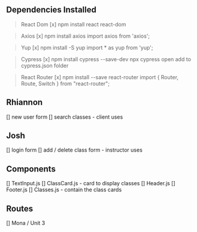 

## Dependencies Installed

> React Dom
[x] npm install react react-dom

> Axios
[x] npm install axios
import axios from 'axios';

> Yup
[x] npm install -S yup
import * as yup from 'yup';

> Cypress
[x] npm install cypress --save-dev
npx cypress open
add to cypress.json folder

> React Router
[x] npm install --save react-router
import { Router, Route, Switch } from "react-router";

## Rhiannon
[] new user form 
[] search classes - client uses

## Josh
[] login form
[] add / delete class form - instructor uses

## Components

[] TextInput.js
[] ClassCard.js - card to display classes
[] Header.js
[] Footer.js
[] Classes.js - contain the class cards

## Routes

[] Mona / Unit 3






